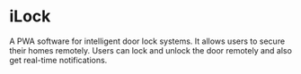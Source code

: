 # iLock
A PWA software for intelligent door lock systems. It allows users to secure their homes remotely. Users can lock and unlock the door remotely and also get real-time notifications.
